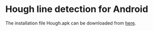 Hough line detection for Android
=====
The installation file Hough.apk can be downloaded from <a href="https://github.com/jmedveckyh/Hough/blob/master/apk/Hough.apk">here</a>.
